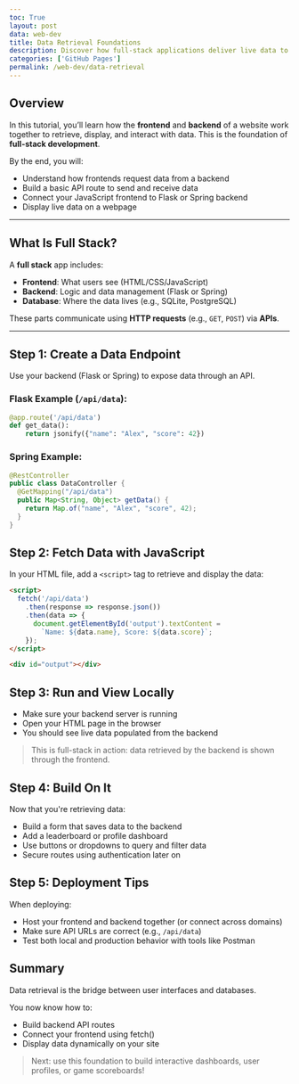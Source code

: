 ```yaml
---
toc: True
layout: post
data: web-dev
title: Data Retrieval Foundations
description: Discover how full-stack applications deliver live data to users by connecting frontend interfaces with backend servers and databases. Learn to build dynamic web pages that fetch and display real information in real time.
categories: ['GitHub Pages']
permalink: /web-dev/data-retrieval
---
```


## Overview

In this tutorial, you’ll learn how the **frontend** and **backend** of a website work together to retrieve, display, and interact with data. This is the foundation of **full-stack development**.

By the end, you will:
- Understand how frontends request data from a backend
- Build a basic API route to send and receive data
- Connect your JavaScript frontend to Flask or Spring backend
- Display live data on a webpage

---

## What Is Full Stack?

A **full stack** app includes:
- **Frontend**: What users see (HTML/CSS/JavaScript)
- **Backend**: Logic and data management (Flask or Spring)
- **Database**: Where the data lives (e.g., SQLite, PostgreSQL)

These parts communicate using **HTTP requests** (e.g., `GET`, `POST`) via **APIs**.

---

## Step 1: Create a Data Endpoint

Use your backend (Flask or Spring) to expose data through an API.

### Flask Example (`/api/data`):
```python
@app.route('/api/data')
def get_data():
    return jsonify({"name": "Alex", "score": 42})
```

### Spring Example:
```java
@RestController
public class DataController {
  @GetMapping("/api/data")
  public Map<String, Object> getData() {
    return Map.of("name", "Alex", "score", 42);
  }
}
```

## Step 2: Fetch Data with JavaScript
In your HTML file, add a `<script>` tag to retrieve and display the data:
```html
<script>
  fetch('/api/data')
    .then(response => response.json())
    .then(data => {
      document.getElementById('output').textContent = 
        `Name: ${data.name}, Score: ${data.score}`;
    });
</script>

<div id="output"></div>
```

## Step 3: Run and View Locally

- Make sure your backend server is running
- Open your HTML page in the browser
- You should see live data populated from the backend

> This is full-stack in action: data retrieved by the backend is shown through the frontend.

## Step 4: Build On It

Now that you're retrieving data:
- Build a form that saves data to the backend
- Add a leaderboard or profile dashboard
- Use buttons or dropdowns to query and filter data
- Secure routes using authentication later on

## Step 5: Deployment Tips

When deploying:

- Host your frontend and backend together (or connect across domains)
- Make sure API URLs are correct (e.g., `/api/data`)
- Test both local and production behavior with tools like Postman

## Summary

Data retrieval is the bridge between user interfaces and databases.

You now know how to:

- Build backend API routes
- Connect your frontend using fetch()
- Display data dynamically on your site

> Next: use this foundation to build interactive dashboards, user profiles, or game scoreboards!